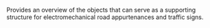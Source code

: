Provides an overview of the objects that can serve as a supporting structure for electromechanical road appurtenances and traffic signs.